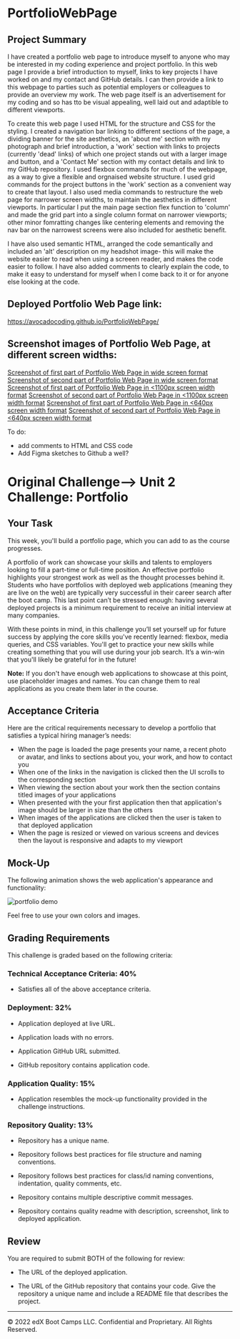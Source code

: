# PortfolioWebPage

## Project Summary
I have created a portfolio web page to introduce myself to anyone who may be interested in my coding experience and project portfolio. In this web page I provide a brief introduction to myself, links to key projects I have worked on and my contact and GitHub details. I can then provide a link to this webpage to parties such as potential employers or colleagues to provide an overview my work. The web page itself is an advertisement for my coding and so has tto be visual appealing, well laid out and adaptible to different viewports.

To create this web page I used HTML for the structure and CSS for the styling. I created a navigation bar linking to different sections of the page, a dividing banner for the site aesthetics, an 'about me' section with my photograph and brief introduction, a 'work' section with links to projects (currently 'dead' links) of which one project stands out with a larger image and button, and a 'Contact Me' section with my contact details and link to my GitHub repository. I used flexbox commands for much of the webpage, as a way to give a flexible and orgnaised website structure. I used grid commands for the project buttons in the 'work' section as a convenient way to create that layout. I also used media commands to restructure the web page for narrower screen widths, to maintain the aesthetics in different viewports. In particular I put the main page section flex function to 'column' and made the grid part into a single column format on narrower viewports; other minor fomratting changes like centering elements and removing the nav bar on the narrowest screens were also included for aesthetic benefit.

I have also used semantic HTML, arranged the code semantically and included an 'alt' description on my headshot image- this will make the website easier to read when using a screeen reader, and makes the code easier to follow. I have also added comments to clearly explain the code, to make it easy to understand for myself when I come back to it or for anyone else looking at the code.

## Deployed Portfolio Web Page link: 

https://avocadocoding.github.io/PortfolioWebPage/



## Screenshot images of Portfolio Web Page, at different screen widths:

[Screenshot of first part of Portfolio Web Page in wide screen format](images\ImageOfDeployedWebPagePart1.png)
[Screenshot of second part of Portfolio Web Page in wide screen format](images\ImageOfDeployedWebPagePart2.png)
[Screenshot of first part of Portfolio Web Page in <1100px screen width format](images\ImageOfDeployedWebPageMiddleWidthFormatPart1.png)
[Screenshot of second part of Portfolio Web Page in <1100px screen width format](images\ImageOfDeployedWebPageMiddleWidthFormatPart2.png)
[Screenshot of first part of Portfolio Web Page in <640px screen width format](images\ImageOfDeployedWebPageNarrowFormatPart1.png)
[Screenshot of second part of Portfolio Web Page in <640px screen width format](images\ImageOfDeployedWebPageNarrowFormatPart2.png)

To do:
- add comments to HTML and CSS code
- Add Figma sketches to Github a well?






# Original Challenge--> Unit 2 Challenge: Portfolio

## Your Task

This week, you'll build a portfolio page, which you can add to as the course progresses. 

A portfolio of work can showcase your skills and talents to employers looking to fill a part-time or full-time position. An effective portfolio highlights your strongest work as well as the thought processes behind it. Students who have portfolios with deployed web applications (meaning they are live on the web) are typically very successful in their career search after the boot camp. This last point can’t be stressed enough: having several deployed projects is a minimum requirement to receive an initial interview at many companies. 
 
With these points in mind, in this challenge you’ll set yourself up for future success by applying the core skills you've recently learned: flexbox, media queries, and CSS variables. You'll get to practice your new skills while creating something that you will use during your job search. It’s a win-win that you'll likely be grateful for in the future!

**Note:** If you don't have enough web applications to showcase at this point, use placeholder images and names. You can change them to real applications as you create them later in the course.

## Acceptance Criteria

Here are the critical requirements necessary to develop a portfolio that satisfies a typical hiring manager’s needs:

* When the page is loaded the page presents your name, a recent photo or avatar, and links to sections about you, your work, and how to contact you
* When one of the links in the navigation is clicked then the UI scrolls to the corresponding section
* When viewing the section about your work then the section contains titled images of your applications
* When presented with the your first application then that application's image should be larger in size than the others
* When images of the applications are clicked then the user is taken to that deployed application
* When the page is resized or viewed on various screens and devices then the layout is responsive and adapts to my viewport

## Mock-Up

The following animation shows the web application's appearance and functionality:

![portfolio demo](./images/01-css-challenge-demo.gif)

Feel free to use your own colors and images.

## Grading Requirements

This challenge is graded based on the following criteria: 

### Technical Acceptance Criteria: 40%

* Satisfies all of the above acceptance criteria.

### Deployment: 32%

* Application deployed at live URL.

* Application loads with no errors.

* Application GitHub URL submitted.

* GitHub repository contains application code.

### Application Quality: 15%

* Application resembles the mock-up functionality provided in the challenge instructions.

### Repository Quality: 13%

* Repository has a unique name.

* Repository follows best practices for file structure and naming conventions.

* Repository follows best practices for class/id naming conventions, indentation, quality comments, etc.

* Repository contains multiple descriptive commit messages.

* Repository contains quality readme with description, screenshot, link to deployed application.

## Review

You are required to submit BOTH of the following for review:

* The URL of the deployed application.

* The URL of the GitHub repository that contains your code. Give the repository a unique name and include a README file that describes the project.

---
© 2022 edX Boot Camps LLC. Confidential and Proprietary. All Rights Reserved.